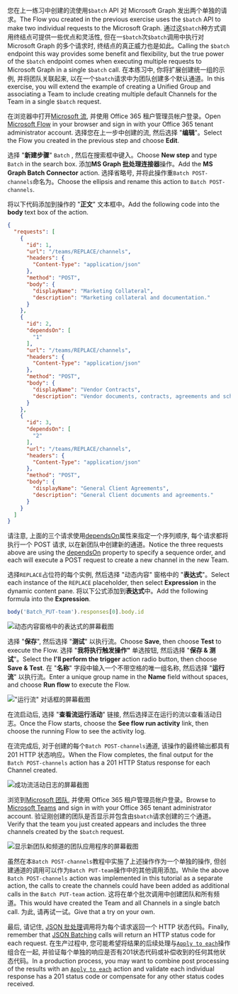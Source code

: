 <!-- markdownlint-disable MD002 MD041 -->

<span data-ttu-id="ffc9b-101">您在上一练习中创建的流使用`$batch` API 对 Microsoft Graph 发出两个单独的请求。</span><span class="sxs-lookup"><span data-stu-id="ffc9b-101">The Flow you created in the previous exercise uses the `$batch` API to make two individual requests to the Microsoft Graph.</span></span> <span data-ttu-id="ffc9b-102">通过这`$batch`种方式调用终结点可提供一些优点和灵活性, 但在一`$batch`次`$batch`调用中执行对 Microsoft Graph 的多个请求时, 终结点的真正威力也是如此。</span><span class="sxs-lookup"><span data-stu-id="ffc9b-102">Calling the `$batch` endpoint this way provides some benefit and flexibility, but the true power of the `$batch` endpoint comes when executing multiple requests to Microsoft Graph in a single `$batch` call.</span></span> <span data-ttu-id="ffc9b-103">在本练习中, 你将扩展创建统一组的示例, 并将团队关联起来, 以在一个`$batch`请求中为团队创建多个默认通道。</span><span class="sxs-lookup"><span data-stu-id="ffc9b-103">In this exercise, you will extend the example of creating a Unified Group and associating a Team to include creating multiple default Channels for the Team in a single `$batch` request.</span></span>

<span data-ttu-id="ffc9b-104">在浏览器中打开[Microsoft 流](https://flow.microsoft.com), 并使用 Office 365 租户管理员帐户登录。</span><span class="sxs-lookup"><span data-stu-id="ffc9b-104">Open [Microsoft Flow](https://flow.microsoft.com) in your browser and sign in with your Office 365 tenant administrator account.</span></span> <span data-ttu-id="ffc9b-105">选择您在上一步中创建的流, 然后选择 "**编辑**"。</span><span class="sxs-lookup"><span data-stu-id="ffc9b-105">Select the Flow you created in the previous step and choose **Edit**.</span></span>

<span data-ttu-id="ffc9b-106">选择 "**新建步骤**" `Batch` , 然后在搜索框中键入。</span><span class="sxs-lookup"><span data-stu-id="ffc9b-106">Choose **New step** and type `Batch` in the search box.</span></span> <span data-ttu-id="ffc9b-107">添加**MS Graph 批处理连接器**操作。</span><span class="sxs-lookup"><span data-stu-id="ffc9b-107">Add the **MS Graph Batch Connector** action.</span></span> <span data-ttu-id="ffc9b-108">选择省略号, 并将此操作重`Batch POST-channels`命名为。</span><span class="sxs-lookup"><span data-stu-id="ffc9b-108">Choose the ellipsis and rename this action to `Batch POST-channels`.</span></span>

<span data-ttu-id="ffc9b-109">将以下代码添加到操作的 "**正文**" 文本框中。</span><span class="sxs-lookup"><span data-stu-id="ffc9b-109">Add the following code into the **body** text box of the action.</span></span>

```json
{
  "requests": [
    {
      "id": 1,
      "url": "/teams/REPLACE/channels",
      "headers": {
        "Content-Type": "application/json"
      },
      "method": "POST",
      "body": {
        "displayName": "Marketing Collateral",
        "description": "Marketing collateral and documentation."
      }
    },
    {
      "id": 2,
      "dependsOn": [
        "1"
      ],
      "url": "/teams/REPLACE/channels",
      "headers": {
        "Content-Type": "application/json"
      },
      "method": "POST",
      "body": {
        "displayName": "Vendor Contracts",
        "description": "Vendor documents, contracts, agreements and schedules."
      }
    },
    {
      "id": 3,
      "dependsOn": [
        "2"
      ],
      "url": "/teams/REPLACE/channels",
      "headers": {
        "Content-Type": "application/json"
      },
      "method": "POST",
      "body": {
        "displayName": "General Client Agreements",
        "description": "General Client documents and agreements."
      }
    }
  ]
}
```

<span data-ttu-id="ffc9b-110">请注意, 上面的三个请求使用[dependsOn](https://docs.microsoft.com/graph/json-batching#sequencing-requests-with-the-dependson-property)属性来指定一个序列顺序, 每个请求都将执行一个 POST 请求, 以在新团队中创建新的通道。</span><span class="sxs-lookup"><span data-stu-id="ffc9b-110">Notice the three requests above are using the [dependsOn](https://docs.microsoft.com/graph/json-batching#sequencing-requests-with-the-dependson-property) property to specify a sequence order, and each will execute a POST request to create a new channel in the new Team.</span></span>

<span data-ttu-id="ffc9b-111">选择`REPLACE`占位符的每个实例, 然后选择 "动态内容" 窗格中的 "**表达式**"。</span><span class="sxs-lookup"><span data-stu-id="ffc9b-111">Select each instance of the `REPLACE` placeholder, then select **Expression** in the dynamic content pane.</span></span> <span data-ttu-id="ffc9b-112">将以下公式添加到**表达式**中。</span><span class="sxs-lookup"><span data-stu-id="ffc9b-112">Add the following formula into the **Expression**.</span></span>

```js
body('Batch_PUT-team').responses[0].body.id
```

![动态内容窗格中的表达式的屏幕截图](./images/flow-channel1.png)

<span data-ttu-id="ffc9b-114">选择 "**保存**", 然后选择 "**测试**" 以执行流。</span><span class="sxs-lookup"><span data-stu-id="ffc9b-114">Choose **Save**, then choose **Test** to execute the Flow.</span></span> <span data-ttu-id="ffc9b-115">选择 "**我将执行触发操作"** 单选按钮, 然后选择 "**保存 & 测试**"。</span><span class="sxs-lookup"><span data-stu-id="ffc9b-115">Select the **I'll perform the trigger** action radio button, then choose **Save & Test**.</span></span> <span data-ttu-id="ffc9b-116">在 "**名称**" 字段中输入一个不带空格的唯一组名称, 然后选择 "**运行流**" 以执行流。</span><span class="sxs-lookup"><span data-stu-id="ffc9b-116">Enter a unique group name in the **Name** field without spaces, and choose **Run flow** to execute the Flow.</span></span>

!["运行流" 对话框的屏幕截图](./images/flow-channel3.png)

<span data-ttu-id="ffc9b-118">在流启动后, 选择 "**查看流运行活动**" 链接, 然后选择正在运行的流以查看活动日志。</span><span class="sxs-lookup"><span data-stu-id="ffc9b-118">Once the Flow starts, choose the **See flow run activity** link, then choose the running Flow to see the activity log.</span></span>

<span data-ttu-id="ffc9b-119">在流完成后, 对于创建的每个`Batch POST-channels`通道, 该操作的最终输出都具有 201 HTTP 状态响应。</span><span class="sxs-lookup"><span data-stu-id="ffc9b-119">When the Flow completes, the final output for the `Batch POST-channels` action has a 201 HTTP Status response for each Channel created.</span></span>

![成功流活动日志的屏幕截图](./images/flow-channel2.png)

<span data-ttu-id="ffc9b-121">浏览到[Microsoft 团队](https://teams.microsoft.com), 并使用 Office 365 租户管理员帐户登录。</span><span class="sxs-lookup"><span data-stu-id="ffc9b-121">Browse to [Microsoft Teams](https://teams.microsoft.com) and sign in with your Office 365 tenant administrator account.</span></span> <span data-ttu-id="ffc9b-122">验证刚创建的团队是否显示并包含由`$batch`请求创建的三个通道。</span><span class="sxs-lookup"><span data-stu-id="ffc9b-122">Verify that the team you just created appears and includes the three channels created by the `$batch` request.</span></span>

![显示新团队和频道的团队应用程序的屏幕截图](./images/team-channels.png)

<span data-ttu-id="ffc9b-124">虽然在本`Batch POST-channels`教程中实施了上述操作作为一个单独的操作, 但创建通道的调用可以作为`Batch PUT-team`操作中的其他调用添加。</span><span class="sxs-lookup"><span data-stu-id="ffc9b-124">While the above `Batch POST-channels` action was implemented in this tutorial as a separate action, the calls to create the channels could have been added as additional calls in the `Batch PUT-team` action.</span></span> <span data-ttu-id="ffc9b-125">这将在单个批次调用中创建团队和所有频道。</span><span class="sxs-lookup"><span data-stu-id="ffc9b-125">This would have created the Team and all Channels in a single batch call.</span></span> <span data-ttu-id="ffc9b-126">为此, 请再试一试。</span><span class="sxs-lookup"><span data-stu-id="ffc9b-126">Give that a try on your own.</span></span>

<span data-ttu-id="ffc9b-127">最后, 请记住, [JSON 批处理](https://docs.microsoft.com/graph/json-batching)调用将为每个请求返回一个 HTTP 状态代码。</span><span class="sxs-lookup"><span data-stu-id="ffc9b-127">Finally, remember that [JSON Batching](https://docs.microsoft.com/graph/json-batching) calls will return an HTTP status code for each request.</span></span> <span data-ttu-id="ffc9b-128">在生产过程中, 您可能希望将结果的后续处理与[`Apply to each`](https://docs.microsoft.com/flow/apply-to-each)操作组合在一起, 并验证每个单独的响应是否有201状态代码或补偿收到的任何其他状态代码。</span><span class="sxs-lookup"><span data-stu-id="ffc9b-128">In a production process, you may want to combine post processing of the results with an [`Apply to each`](https://docs.microsoft.com/flow/apply-to-each) action and validate each individual response has a 201 status code or compensate for any other status codes received.</span></span>